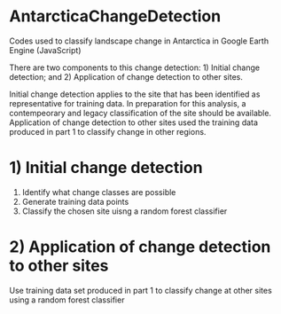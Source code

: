 # AntarcticaChangeDetection
Codes used to classify landscape change in Antarctica in Google Earth Engine (JavaScript)

There are two components to this change detection: 1) Initial change detection; and 2) Application of change detection to other sites.

Initial change detection applies to the site that has been identified as representative for training data. In preparation for this analysis, a contempeorary and legacy classification of the site should be available.
Application of change detection to other sites used the training data produced in part 1 to classify change in other regions. 

# 1) Initial change detection

1) Identify what change classes are possible 
2) Generate training data points 
3) Classify the chosen site uisng a random forest classifier

# 2) Application of change detection to other sites

Use training data set produced in part 1 to classify change at other sites using a random forest classifier

